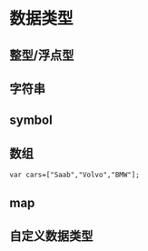 # 数据类型

## 整型/浮点型

## 字符串

## symbol

## 数组

```
var cars=["Saab","Volvo","BMW"];
```

## map

## 自定义数据类型
